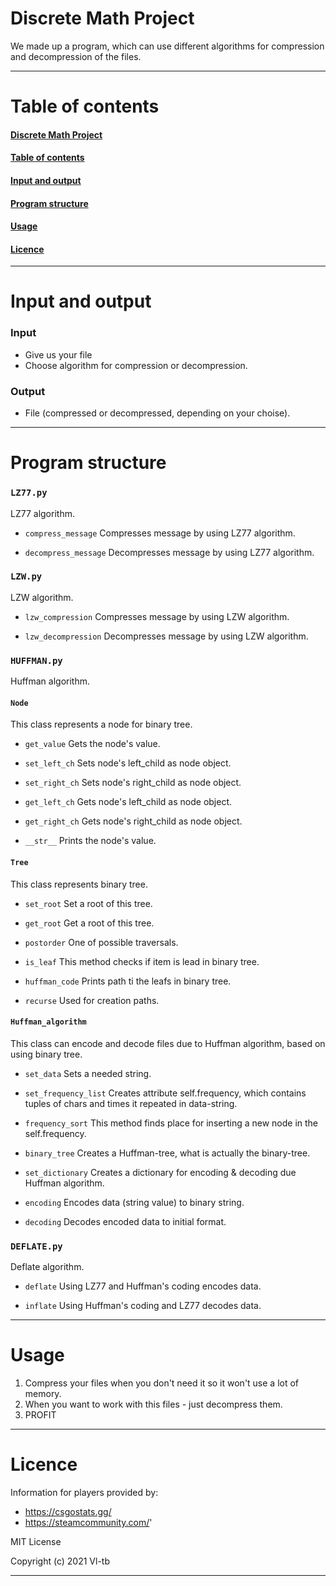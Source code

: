# Discrete Math Project
We made up a program, which can use different algorithms for compression and decompression of the files.

***


# Table of contents
#### [Discrete Math Project](#discrete_math_project)

#### [Table of contents](#table-of-contents)

#### [Input and output](#input-and-output)

#### [Program structure](#program-structure)

#### [Usage](#usage)

#### [Licence](#licence)

***


# Input and output
### Input
* Give us your file
* Choose algorithm for compression or decompression.
### Output
* File (compressed or decompressed, depending on your choise).

***


# Program structure
### `LZ77.py`
LZ77 algorithm.
* `compress_message`
Compresses message by using LZ77 algorithm.

* `decompress_message`
Decompresses message by using LZ77 algorithm.


### `LZW.py`
LZW algorithm.
* `lzw_compression`
Compresses message by using LZW algorithm.

* `lzw_decompression`
Decompresses message by using LZW algorithm.


### `HUFFMAN.py`
Huffman algorithm.

#### `Node`
This class represents a node for binary tree.

* `get_value`
Gets the node's value.

* `set_left_ch`
Sets node's left_child as node object.

* `set_right_ch`
Sets node's right_child as node object.

* `get_left_ch`
Gets node's left_child as node object.

* `get_right_ch`
Gets node's right_child as node object.

* `__str__`
Prints the node's value.


#### `Tree`
This class represents binary tree.

* `set_root`
Set a root of this tree.

* `get_root`
Get a root of this tree.

* `postorder`
One of possible traversals.

* `is_leaf`
This method checks if item is lead in binary tree.

* `huffman_code`
Prints path ti the leafs in binary tree.

* `recurse`
Used for creation paths.


#### `Huffman_algorithm`
This class can encode and decode files due to Huffman algorithm, based on using binary tree.

* `set_data`
Sets a needed string.

* `set_frequency_list`
Creates attribute self.frequency, which contains tuples of chars and times it repeated in data-string.

* `frequency_sort`
This method finds place for inserting a new node in the self.frequency.

* `binary_tree`
Creates a Huffman-tree, what is actually the binary-tree.

* `set_dictionary`
Creates a dictionary for encoding & decoding due Huffman algorithm.

* `encoding`
Encodes data (string value) to binary string.

* `decoding`
Decodes encoded data to initial format.


### `DEFLATE.py`
Deflate algorithm.

* `deflate`
Using LZ77 and Huffman's coding encodes data.

* `inflate`
Using Huffman's coding and LZ77 decodes data.

***


# Usage
1. Compress your files when you don't need it so it won't use a lot of memory.
2. When you want to work with this files - just decompress them.
3. PROFIT

***


# Licence
Information for players provided by:
* https://csgostats.gg/
* https://steamcommunity.com/'


MIT License

Copyright (c) 2021 Vl-tb

***
